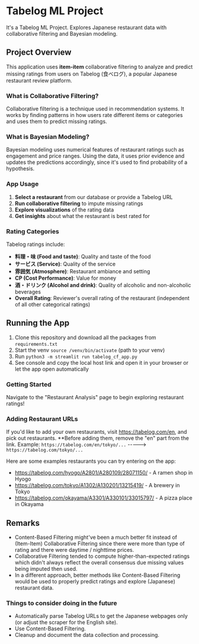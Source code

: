 # Tabelog ML Project
It's a Tabelog ML Project. Explores Japanese restaurant data with collaborative filtering and Bayesian modeling.

## Project Overview
    
This application uses **item-item** collaborative filtering 
to analyze and predict missing ratings from users on Tabelog (食べログ), 
a popular Japanese restaurant review platform.

### What is Collaborative Filtering?
Collaborative filtering is a technique used in recommendation systems. It works by finding patterns in how users 
rate different items or categories and uses them to predict missing ratings.

### What is Bayesian Modeling?
Bayesian modeling uses numerical features of restaurant ratings such as engagement and price ranges. 
Using the data, it uses prior evidence and updates the predictions accordingly, since it's used to find probability of a hypothesis.

### App Usage
1. **Select a restaurant** from our database or provide a Tabelog URL
2. **Run collaborative filtering** to impute missing ratings
3. **Explore visualizations** of the rating data
4. **Get insights** about what the restaurant is best rated for

### Rating Categories
Tabelog ratings include:
- **料理・味 (Food and taste)**: Quality and taste of the food
- **サービス (Service)**: Quality of the service
- **雰囲気 (Atmosphere)**: Restaurant ambiance and setting
- **CP (Cost Performance)**: Value for money
- **酒・ドリンク (Alcohol and drink)**: Quality of alcoholic and non-alcoholic beverages
- **Overall Rating**: Reviewer's overall rating of the restaurant (independent of all other categorical ratings)

## Running the App
1. Clone this repository and download all the packages from `requirements.txt`
2. Start the venv `source /venv/bin/activate` (path to your venv)
3. Run `python3 -m streamlit run tabelog_cf_app.py`
4. See console and copy the local host link and open it in your browser or let the app open automatically

### Getting Started
Navigate to the "Restaurant Analysis" page to begin exploring restaurant ratings!

### Adding Restaurant URLs
If you'd like to add your own restaurants, visit https://tabelog.com/en, and pick out restaurants. **Before adding them, remove the "en" part from the link.
Example: `https://tabelog.com/en/tokyo/...` ----->  `https://tabelog.com/tokyo/...`

Here are some examples restaurants you can try entering on the app:
- https://tabelog.com/hyogo/A2801/A280109/28071150/ - A ramen shop in Hyogo
- https://tabelog.com/tokyo/A1302/A130201/13215419/ - A brewery in Tokyo
- https://tabelog.com/okayama/A3301/A330101/33015797/ - A pizza place in Okayama

## Remarks
- Content-Based Filtering might've been a much better fit instead of (Item-Item) Collaborative Filtering since there were more than type of rating and there were daytime / nighttime prices.
- Collaborative Filtering tended to compute higher-than-expected ratings which didn't always reflect the overall consensus due missing values being imputed then used.
- In a different approach, better methods like Content-Based Filtering would be used to properly predict ratings and explore (Japanese) restaurant data.

### Things to consider doing in the future
- Automatically parse Tabelog URLs to get the Japanese webpages only (or adjust the scraper for the English site).
- Use Content-Based Filtering.
- Cleanup and document the data collection and processing.
